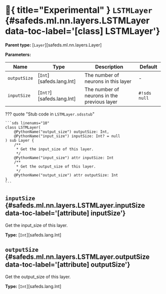 # :test_tube:{ title="Experimental" } <code class="doc-symbol doc-symbol-class"></code> `LSTMLayer` {#safeds.ml.nn.layers.LSTMLayer data-toc-label='[class] LSTMLayer'}

**Parent type:** [`Layer`][safeds.ml.nn.layers.Layer]

**Parameters:**

| Name | Type | Description | Default |
|------|------|-------------|---------|
| `outputSize` | [`Int`][safeds.lang.Int] | The number of neurons in this layer | - |
| `inputSize` | [`Int?`][safeds.lang.Int] | The number of neurons in the previous layer | `#!sds null` |

??? quote "Stub code in `LSTMLayer.sdsstub`"

    ```sds linenums="10"
    class LSTMLayer(
        @PythonName("output_size") outputSize: Int,
        @PythonName("input_size") inputSize: Int? = null
    ) sub Layer {
        /**
         * Get the input_size of this layer.
         */
        @PythonName("input_size") attr inputSize: Int
        /**
         * Get the output_size of this layer.
         */
        @PythonName("output_size") attr outputSize: Int
    }
    ```

## <code class="doc-symbol doc-symbol-attribute"></code> `inputSize` {#safeds.ml.nn.layers.LSTMLayer.inputSize data-toc-label='[attribute] inputSize'}

Get the input_size of this layer.

**Type:** [`Int`][safeds.lang.Int]

## <code class="doc-symbol doc-symbol-attribute"></code> `outputSize` {#safeds.ml.nn.layers.LSTMLayer.outputSize data-toc-label='[attribute] outputSize'}

Get the output_size of this layer.

**Type:** [`Int`][safeds.lang.Int]
